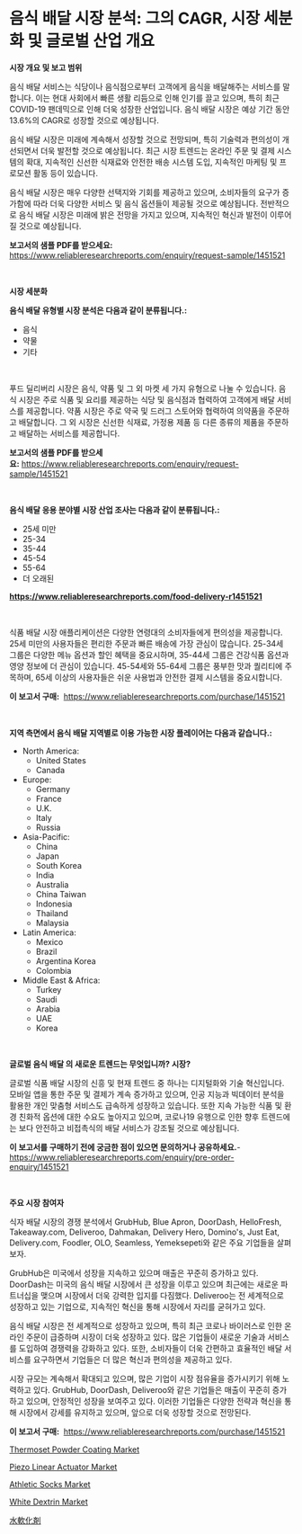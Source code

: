 <p><h1>음식 배달 시장 분석: 그의 CAGR, 시장 세분화 및 글로벌 산업 개요</h1></p><p><strong>시장 개요 및 보고 범위</strong></p>
<p><p>음식 배달 서비스는 식당이나 음식점으로부터 고객에게 음식을 배달해주는 서비스를 말합니다. 이는 현대 사회에서 빠른 생활 리듬으로 인해 인기를 끌고 있으며, 특히 최근 COVID-19 팬데믹으로 인해 더욱 성장한 산업입니다. 음식 배달 시장은 예상 기간 동안 13.6%의 CAGR로 성장할 것으로 예상됩니다.</p><p>음식 배달 시장은 미래에 계속해서 성장할 것으로 전망되며, 특히 기술력과 편의성이 개선되면서 더욱 발전할 것으로 예상됩니다. 최근 시장 트렌드는 온라인 주문 및 결제 시스템의 확대, 지속적인 신선한 식재료와 안전한 배송 시스템 도입, 지속적인 마케팅 및 프로모션 활동 등이 있습니다.</p><p>음식 배달 시장은 매우 다양한 선택지와 기회를 제공하고 있으며, 소비자들의 요구가 증가함에 따라 더욱 다양한 서비스 및 음식 옵션들이 제공될 것으로 예상됩니다. 전반적으로 음식 배달 시장은 미래에 밝은 전망을 가지고 있으며, 지속적인 혁신과 발전이 이루어질 것으로 예상됩니다.</p></p>
<p><strong>보고서의 샘플 PDF를 받으세요:</strong> <a href="https://www.reliableresearchreports.com/enquiry/request-sample/1451521">https://www.reliableresearchreports.com/enquiry/request-sample/1451521</a></p>
<p>&nbsp;</p>
<p><strong>시장 세분화</strong></p>
<p><strong>음식 배달 유형별 시장 분석은 다음과 같이 분류됩니다.:</strong></p>
<p><ul><li>음식</li><li>약물</li><li>기타</li></ul></p>
<p>&nbsp;</p>
<p><p>푸드 딜리버리 시장은 음식, 약품 및 그 외 마켓 세 가지 유형으로 나눌 수 있습니다. 음식 시장은 주로 식품 및 요리를 제공하는 식당 및 음식점과 협력하여 고객에게 배달 서비스를 제공합니다. 약품 시장은 주로 약국 및 드러그 스토어와 협력하여 의약품을 주문하고 배달합니다. 그 외 시장은 신선한 식재료, 가정용 제품 등 다른 종류의 제품을 주문하고 배달하는 서비스를 제공합니다.</p></p>
<p><strong>보고서의 샘플 PDF를 받으세요:</strong>&nbsp;<a href="https://www.reliableresearchreports.com/enquiry/request-sample/1451521">https://www.reliableresearchreports.com/enquiry/request-sample/1451521</a></p>
<p>&nbsp;</p>
<p><strong> 음식 배달 응용 분야별 시장 산업 조사는 다음과 같이 분류됩니다.:</strong></p>
<p><ul><li>25세 미만</li><li>25-34</li><li>35-44</li><li>45-54</li><li>55-64</li><li>더 오래된</li></ul></p>
<p><strong><a href="https://www.reliableresearchreports.com/food-delivery-r1451521">https://www.reliableresearchreports.com/food-delivery-r1451521</a></strong></p>
<p>&nbsp;</p>
<p><p>식품 배달 시장 애플리케이션은 다양한 연령대의 소비자들에게 편의성을 제공합니다. 25세 미만의 사용자들은 편리한 주문과 빠른 배송에 가장 관심이 많습니다. 25-34세 그룹은 다양한 메뉴 옵션과 할인 혜택을 중요시하며, 35-44세 그룹은 건강식품 옵션과 영양 정보에 더 관심이 있습니다. 45-54세와 55-64세 그룹은 풍부한 맛과 퀄리티에 주목하며, 65세 이상의 사용자들은 쉬운 사용법과 안전한 결제 시스템을 중요시합니다.</p></p>
<p><strong>이 보고서 구매:</strong>&nbsp; <a href="https://www.reliableresearchreports.com/purchase/1451521">https://www.reliableresearchreports.com/purchase/1451521</a></p>
<p>&nbsp;</p>
<p><strong>지역 측면에서 음식 배달 지역별로 이용 가능한 시장 플레이어는 다음과 같습니다.:</strong></p>
<p><ul>
    <li>
        North America:
        <ul>
            <li>United States</li>
            <li>Canada</li>
        </ul>
    </li>
    <li>
        Europe:
        <ul>
            <li>Germany</li>
            <li>France</li>
            <li>U.K.</li>
            <li>Italy</li>
            <li>Russia</li>
        </ul>
    </li>
    <li>
        Asia-Pacific:
        <ul>
            <li>China</li>
            <li>Japan</li>
            <li>South Korea</li>
            <li>India</li>
            <li>Australia</li>
            <li>China Taiwan</li>
            <li>Indonesia</li>
            <li>Thailand</li>
            <li>Malaysia</li>
        </ul>
    </li>
    <li>
        Latin America:
        <ul>
            <li>Mexico</li>
            <li>Brazil</li>
            <li>Argentina Korea</li>
            <li>Colombia</li>
        </ul>
    </li>
    <li>
        Middle East & Africa:
        <ul>
            <li>Turkey</li>
            <li>Saudi</li>
            <li>Arabia</li>
            <li>UAE</li>
            <li>Korea</li>
        </ul>
    </li>
    </ul></p>
<p>&nbsp;</p>
<p><strong>글로벌 음식 배달 의 새로운 트렌드는 무엇입니까? 시장?</strong></p>
<p><p>글로벌 식품 배달 시장의 신흥 및 현재 트렌드 중 하나는 디지털화와 기술 혁신입니다. 모바일 앱을 통한 주문 및 결제가 계속 증가하고 있으며, 인공 지능과 빅데이터 분석을 활용한 개인 맞춤형 서비스도 급속하게 성장하고 있습니다. 또한 지속 가능한 식품 및 환경 친화적 옵션에 대한 수요도 높아지고 있으며, 코로나19 유행으로 인한 향후 트렌드에는 보다 안전하고 비접촉식의 배달 서비스가 강조될 것으로 예상됩니다.</p></p>
<p><strong>이 보고서를 구매하기 전에 궁금한 점이 있으면 문의하거나 공유하세요.</strong>- <a href="https://www.reliableresearchreports.com/enquiry/pre-order-enquiry/1451521">https://www.reliableresearchreports.com/enquiry/pre-order-enquiry/1451521</a></p>
<p>&nbsp;</p>
<p><strong>주요 시장 참여자</strong></p>
<p><p>식자 배달 시장의 경쟁 분석에서 GrubHub, Blue Apron, DoorDash, HelloFresh, Takeaway.com, Deliveroo, Dahmakan, Delivery Hero, Domino's, Just Eat, Delivery.com, Foodler, OLO, Seamless, Yemeksepeti와 같은 주요 기업들을 살펴보자. </p><p>GrubHub은 미국에서 성장을 지속하고 있으며 매출은 꾸준히 증가하고 있다. DoorDash는 미국의 음식 배달 시장에서 큰 성장을 이루고 있으며 최근에는 새로운 파트너십을 맺으며 시장에서 더욱 강력한 입지를 다짐했다. Deliveroo는 전 세계적으로 성장하고 있는 기업으로, 지속적인 혁신을 통해 시장에서 자리를 굳혀가고 있다. </p><p>음식 배달 시장은 전 세계적으로 성장하고 있으며, 특히 최근 코로나 바이러스로 인한 온라인 주문이 급증하며 시장이 더욱 성장하고 있다. 많은 기업들이 새로운 기술과 서비스를 도입하여 경쟁력을 강화하고 있다. 또한, 소비자들이 더욱 간편하고 효율적인 배달 서비스를 요구하면서 기업들은 더 많은 혁신과 편의성을 제공하고 있다. </p><p>시장 규모는 계속해서 확대되고 있으며, 많은 기업이 시장 점유율을 증가시키기 위해 노력하고 있다. GrubHub, DoorDash, Deliveroo와 같은 기업들은 매출이 꾸준히 증가하고 있으며, 안정적인 성장을 보여주고 있다. 이러한 기업들은 다양한 전략과 혁신을 통해 시장에서 강세를 유지하고 있으며, 앞으로 더욱 성장할 것으로 전망된다.</p></p>
<p><strong>이 보고서 구매:</strong>&nbsp;&nbsp;<a href="https://www.reliableresearchreports.com/purchase/1451521">https://www.reliableresearchreports.com/purchase/1451521</a></p>
<p><p><a href="https://issuu.com/reportprime-2/docs/thermoset-powder-coating-market-size-2030.pptx">Thermoset Powder Coating Market</a></p><p><a href="https://view.publitas.com/reportprime-1/piezo-linear-actuator-market-insight-market-trends-growth-forecasted-from-2024-to-2031/">Piezo Linear Actuator Market</a></p><p><a href="https://extreme-scabiosa-c81.notion.site/Athletic-Socks-Market-Insights-into-Market-CAGR-Market-Trends-and-Growth-Strategies-649cfe5f5f2c46f19f6062f2de9d0dfa">Athletic Socks Market</a></p><p><a href="https://issuu.com/reportprime-2/docs/white-dextrin-market-size-2030.pptx">White Dextrin Market</a></p><p><a href="https://medium.com/@rexkhler2023/%E6%B5%84%E6%B0%B4%E5%99%A8%E5%B8%82%E5%A0%B4%E3%81%AF%E5%B8%82%E5%A0%B4%E3%82%B7%E3%82%A7%E3%82%A2-%E3%82%B5%E3%82%A4%E3%82%BA-2031%E5%B9%B4%E3%81%BE%E3%81%A7%E3%81%AE%E4%BA%88%E6%B8%AC%E3%81%AB%E7%84%A6%E7%82%B9%E3%82%92%E5%BD%93%E3%81%A6%E3%81%A6%E3%81%84%E3%81%BE%E3%81%99-aac77aa9a49e">水軟化剤</a></p></p>